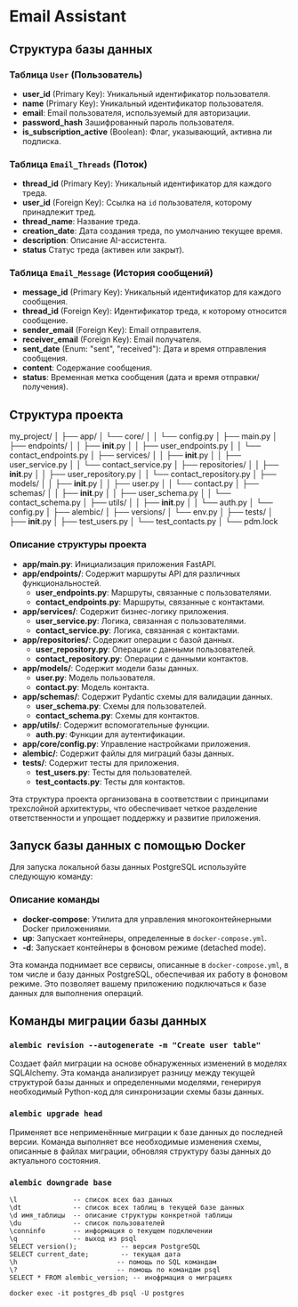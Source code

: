 # Email Assistant



## Структура базы данных

### Таблица `User` (Пользователь)
- **user_id** (Primary Key): Уникальный идентификатор пользователя.
- **name** (Primary Key): Уникальный идентификатор пользователя.
- **email**: Email пользователя, используемый для авторизации.
- **password_hash** Зашифрованный пароль пользователя.
- **is_subscription_active** (Boolean): Флаг, указывающий, активна ли подписка.

### Таблица `Email_Threads` (Поток)
- **thread_id** (Primary Key): Уникальный идентификатор для каждого треда.
- **user_id** (Foreign Key): Ссылка на `id` пользователя, которому принадлежит тред.
- **thread_name**: Название треда.
- **creation_date**: Дата создания треда, по умолчанию текущее время.
- **description**: Описание AI-ассистента.
- **status** Статус треда (активен или закрыт).

### Таблица `Email_Message` (История сообщений)
- **message_id** (Primary Key): Уникальный идентификатор для каждого сообщения.
- **thread_id** (Foreign Key): Идентификатор треда, к которому относится сообщение.
- **sender_email** (Foreign Key): Email отправителя.
- **receiver_email** (Foreign Key): Email получателя.
- **sent_date** (Enum: "sent", "received"): Дата и время отправления сообщения.
- **content**: Содержание сообщения.
- **status**: Временная метка сообщения (дата и время отправки/получения).

## Структура проекта
<!-- ``` -->
my_project/
│
├── app/
│   └── core/
│   │   └── config.py
│   ├── main.py
│   ├── endpoints/
│   │   ├── __init__.py
│   │   ├── user_endpoints.py
│   │   └── contact_endpoints.py
│   ├── services/
│   │   ├── __init__.py
│   │   ├── user_service.py
│   │   └── contact_service.py
│   ├── repositories/
│   │   ├── __init__.py
│   │   ├── user_repository.py
│   │   └── contact_repository.py
│   ├── models/
│   │   ├── __init__.py
│   │   ├── user.py
│   │   └── contact.py
│   ├── schemas/
│   │   ├── __init__.py
│   │   ├── user_schema.py
│   │   └── contact_schema.py
│   ├── utils/
│   │   ├── __init__.py
│   │   └── auth.py
│   └── config.py
│
├── alembic/
│   ├── versions/
│   └── env.py
│
├── tests/
│   ├── __init__.py
│   ├── test_users.py
│   └── test_contacts.py
│
└── pdm.lock
<!-- ``` -->


### Описание структуры проекта

- **app/main.py**: Инициализация приложения FastAPI.
- **app/endpoints/**: Содержит маршруты API для различных функциональностей.
  - **user_endpoints.py**: Маршруты, связанные с пользователями.
  - **contact_endpoints.py**: Маршруты, связанные с контактами.
- **app/services/**: Содержит бизнес-логику приложения.
  - **user_service.py**: Логика, связанная с пользователями.
  - **contact_service.py**: Логика, связанная с контактами.
- **app/repositories/**: Содержит операции с базой данных.
  - **user_repository.py**: Операции с данными пользователей.
  - **contact_repository.py**: Операции с данными контактов.
- **app/models/**: Содержит модели базы данных.
  - **user.py**: Модель пользователя.
  - **contact.py**: Модель контакта.
- **app/schemas/**: Содержит Pydantic схемы для валидации данных.
  - **user_schema.py**: Схемы для пользователей.
  - **contact_schema.py**: Схемы для контактов.
- **app/utils/**: Содержит вспомогательные функции.
  - **auth.py**: Функции для аутентификации.
- **app/core/config.py**: Управление настройками приложения.
- **alembic/**: Содержит файлы для миграций базы данных.
- **tests/**: Содержит тесты для приложения.
  - **test_users.py**: Тесты для пользователей.
  - **test_contacts.py**: Тесты для контактов.

Эта структура проекта организована в соответствии с принципами трехслойной архитектуры, что обеспечивает четкое разделение ответственности и упрощает поддержку и развитие приложения.

## Запуск базы данных с помощью Docker

Для запуска локальной базы данных PostgreSQL используйте следующую команду:

### Описание команды

- **docker-compose**: Утилита для управления многоконтейнерными Docker приложениями.
- **up**: Запускает контейнеры, определенные в `docker-compose.yml`.
- **-d**: Запускает контейнеры в фоновом режиме (detached mode).

Эта команда поднимает все сервисы, описанные в `docker-compose.yml`, в том числе и базу данных PostgreSQL, обеспечивая их работу в фоновом режиме. Это позволяет вашему приложению подключаться к базе данных для выполнения операций.

## Команды миграции базы данных

### `alembic revision --autogenerate -m "Create user table"`
Создает файл миграции на основе обнаруженных изменений в моделях SQLAlchemy. Эта команда анализирует разницу между текущей структурой базы данных и определенными моделями, генерируя необходимый Python-код для синхронизации схемы базы данных.

### `alembic upgrade head`
Применяет все неприменённые миграции к базе данных до последней версии. Команда выполняет все необходимые изменения схемы, описанные в файлах миграции, обновляя структуру базы данных до актуального состояния.

### `alembic downgrade base`

```
\l              -- список всех баз данных
\dt             -- список всех таблиц в текущей базе данных
\d имя_таблицы  -- описание структуры конкретной таблицы
\du             -- список пользователей
\conninfo       -- информация о текущем подключении
\q              -- выход из psql
SELECT version();           -- версия PostgreSQL
SELECT current_date;        -- текущая дата
\h                         -- помощь по SQL командам
\?                         -- помощь по командам psql
SELECT * FROM alembic_version; -- инофрмация о миграциях
```

```shell
docker exec -it postgres_db psql -U postgres
```